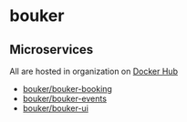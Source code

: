# bouker

## Microservices

All are hosted in organization on [Docker Hub](https://hub.docker.com/u/bouker/)

* [bouker/bouker-booking](https://hub.docker.com/r/bouker/bouker-booking/)
* [bouker/bouker-events](https://hub.docker.com/r/bouker/bouker-events/)
* [bouker/bouker-ui](https://hub.docker.com/r/bouker/bouker-ui/)